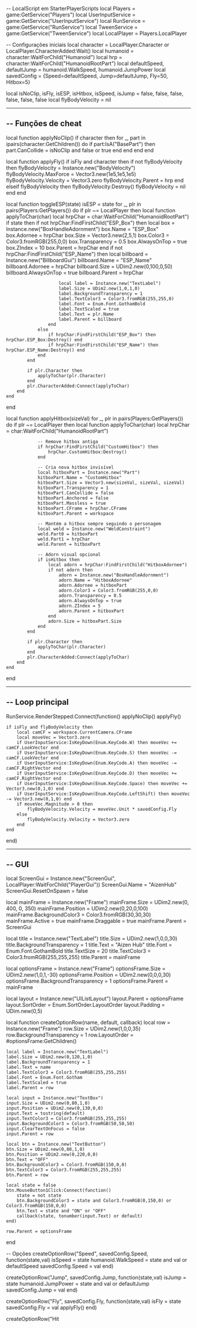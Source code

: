 -- LocalScript em StarterPlayerScripts
local Players = game:GetService("Players")
local UserInputService = game:GetService("UserInputService")
local RunService = game:GetService("RunService")
local TweenService = game:GetService("TweenService")
local LocalPlayer = Players.LocalPlayer

-- Configurações iniciais
local character = LocalPlayer.Character or LocalPlayer.CharacterAdded:Wait()
local humanoid = character:WaitForChild("Humanoid")
local hrp = character:WaitForChild("HumanoidRootPart")
local defaultSpeed, defaultJump = humanoid.WalkSpeed, humanoid.JumpPower
local savedConfig = {Speed=defaultSpeed, Jump=defaultJump, Fly=50, Hitbox=5}

local isNoClip, isFly, isESP, isHitbox, isSpeed, isJump = false, false, false, false, false, false
local flyBodyVelocity = nil

-----------------------------------------------------
-- Funções de cheat
-----------------------------------------------------
local function applyNoClip()
    if character then
        for _, part in ipairs(character:GetChildren()) do
            if part:IsA("BasePart") then
                part.CanCollide = isNoClip and false or true
            end
        end
    end
end

local function applyFly()
    if isFly and character then
        if not flyBodyVelocity then
            flyBodyVelocity = Instance.new("BodyVelocity")
            flyBodyVelocity.MaxForce = Vector3.new(1e5,1e5,1e5)
            flyBodyVelocity.Velocity = Vector3.zero
            flyBodyVelocity.Parent = hrp
        end
    elseif flyBodyVelocity then
        flyBodyVelocity:Destroy()
        flyBodyVelocity = nil
    end
end

local function toggleESP(state)
    isESP = state
    for _, plr in pairs(Players:GetPlayers()) do
        if plr ~= LocalPlayer then
            local function applyToChar(char)
                local hrpChar = char:WaitForChild("HumanoidRootPart")
                if state then
                    if not hrpChar:FindFirstChild("ESP_Box") then
                        local box = Instance.new("BoxHandleAdornment")
                        box.Name = "ESP_Box"
                        box.Adornee = hrpChar
                        box.Size = Vector3.new(2,5,1)
                        box.Color3 = Color3.fromRGB(255,0,0)
                        box.Transparency = 0.5
                        box.AlwaysOnTop = true
                        box.ZIndex = 10
                        box.Parent = hrpChar
                    end
                    if not hrpChar:FindFirstChild("ESP_Name") then
                        local billboard = Instance.new("BillboardGui")
                        billboard.Name = "ESP_Name"
                        billboard.Adornee = hrpChar
                        billboard.Size = UDim2.new(0,100,0,50)
                        billboard.AlwaysOnTop = true
                        billboard.Parent = hrpChar

                        local label = Instance.new("TextLabel")
                        label.Size = UDim2.new(1,0,1,0)
                        label.BackgroundTransparency = 1
                        label.TextColor3 = Color3.fromRGB(255,255,0)
                        label.Font = Enum.Font.GothamBold
                        label.TextScaled = true
                        label.Text = plr.Name
                        label.Parent = billboard
                    end
                else
                    if hrpChar:FindFirstChild("ESP_Box") then hrpChar.ESP_Box:Destroy() end
                    if hrpChar:FindFirstChild("ESP_Name") then hrpChar.ESP_Name:Destroy() end
                end
            end

            if plr.Character then
                applyToChar(plr.Character)
            end
            plr.CharacterAdded:Connect(applyToChar)
        end
    end
end

local function applyHitbox(sizeVal)
    for _, plr in pairs(Players:GetPlayers()) do
        if plr ~= LocalPlayer then
            local function applyToChar(char)
                local hrpChar = char:WaitForChild("HumanoidRootPart")

                -- Remove hitbox antiga
                if hrpChar:FindFirstChild("CustomHitbox") then
                    hrpChar.CustomHitbox:Destroy()
                end

                -- Cria nova hitbox invisível
                local hitboxPart = Instance.new("Part")
                hitboxPart.Name = "CustomHitbox"
                hitboxPart.Size = Vector3.new(sizeVal, sizeVal, sizeVal)
                hitboxPart.Transparency = 1
                hitboxPart.CanCollide = false
                hitboxPart.Anchored = false
                hitboxPart.Massless = true
                hitboxPart.CFrame = hrpChar.CFrame
                hitboxPart.Parent = workspace

                -- Mantém a hitbox sempre seguindo o personagem
                local weld = Instance.new("WeldConstraint")
                weld.Part0 = hitboxPart
                weld.Part1 = hrpChar
                weld.Parent = hitboxPart

                -- Adorn visual opcional
                if isHitbox then
                    local adorn = hrpChar:FindFirstChild("HitboxAdornee")
                    if not adorn then
                        adorn = Instance.new("BoxHandleAdornment")
                        adorn.Name = "HitboxAdornee"
                        adorn.Adornee = hitboxPart
                        adorn.Color3 = Color3.fromRGB(255,0,0)
                        adorn.Transparency = 0.5
                        adorn.AlwaysOnTop = true
                        adorn.ZIndex = 5
                        adorn.Parent = hitboxPart
                    end
                    adorn.Size = hitboxPart.Size
                end
            end

            if plr.Character then
                applyToChar(plr.Character)
            end
            plr.CharacterAdded:Connect(applyToChar)
        end
    end
end

-----------------------------------------------------
-- Loop principal
-----------------------------------------------------
RunService.RenderStepped:Connect(function()
    applyNoClip()
    applyFly()

    if isFly and flyBodyVelocity then
        local camCF = workspace.CurrentCamera.CFrame
        local moveVec = Vector3.zero
        if UserInputService:IsKeyDown(Enum.KeyCode.W) then moveVec += camCF.LookVector end
        if UserInputService:IsKeyDown(Enum.KeyCode.S) then moveVec -= camCF.LookVector end
        if UserInputService:IsKeyDown(Enum.KeyCode.A) then moveVec -= camCF.RightVector end
        if UserInputService:IsKeyDown(Enum.KeyCode.D) then moveVec += camCF.RightVector end
        if UserInputService:IsKeyDown(Enum.KeyCode.Space) then moveVec += Vector3.new(0,1,0) end
        if UserInputService:IsKeyDown(Enum.KeyCode.LeftShift) then moveVec -= Vector3.new(0,1,0) end
        if moveVec.Magnitude > 0 then
            flyBodyVelocity.Velocity = moveVec.Unit * savedConfig.Fly
        else
            flyBodyVelocity.Velocity = Vector3.zero
        end
    end
end)

-----------------------------------------------------
-- GUI
-----------------------------------------------------
local ScreenGui = Instance.new("ScreenGui", LocalPlayer:WaitForChild("PlayerGui"))
ScreenGui.Name = "AizenHub"
ScreenGui.ResetOnSpawn = false

local mainFrame = Instance.new("Frame")
mainFrame.Size = UDim2.new(0, 400, 0, 350)
mainFrame.Position = UDim2.new(0,20,0,100)
mainFrame.BackgroundColor3 = Color3.fromRGB(30,30,30)
mainFrame.Active = true
mainFrame.Draggable = true
mainFrame.Parent = ScreenGui

local title = Instance.new("TextLabel")
title.Size = UDim2.new(1,0,0,30)
title.BackgroundTransparency = 1
title.Text = "Aizen Hub"
title.Font = Enum.Font.GothamBold
title.TextSize = 20
title.TextColor3 = Color3.fromRGB(255,255,255)
title.Parent = mainFrame

local optionsFrame = Instance.new("Frame")
optionsFrame.Size = UDim2.new(1,0,1,-30)
optionsFrame.Position = UDim2.new(0,0,0,30)
optionsFrame.BackgroundTransparency = 1
optionsFrame.Parent = mainFrame

local layout = Instance.new("UIListLayout")
layout.Parent = optionsFrame
layout.SortOrder = Enum.SortOrder.LayoutOrder
layout.Padding = UDim.new(0,5)

local function createOptionRow(name, default, callback)
    local row = Instance.new("Frame")
    row.Size = UDim2.new(1,0,0,35)
    row.BackgroundTransparency = 1
    row.LayoutOrder = #optionsFrame:GetChildren()

    local label = Instance.new("TextLabel")
    label.Size = UDim2.new(0,120,1,0)
    label.BackgroundTransparency = 1
    label.Text = name
    label.TextColor3 = Color3.fromRGB(255,255,255)
    label.Font = Enum.Font.Gotham
    label.TextScaled = true
    label.Parent = row

    local input = Instance.new("TextBox")
    input.Size = UDim2.new(0,80,1,0)
    input.Position = UDim2.new(0,130,0,0)
    input.Text = tostring(default)
    input.TextColor3 = Color3.fromRGB(255,255,255)
    input.BackgroundColor3 = Color3.fromRGB(50,50,50)
    input.ClearTextOnFocus = false
    input.Parent = row

    local btn = Instance.new("TextButton")
    btn.Size = UDim2.new(0,80,1,0)
    btn.Position = UDim2.new(0,220,0,0)
    btn.Text = "OFF"
    btn.BackgroundColor3 = Color3.fromRGB(150,0,0)
    btn.TextColor3 = Color3.fromRGB(255,255,255)
    btn.Parent = row

    local state = false
    btn.MouseButton1Click:Connect(function()
        state = not state
        btn.BackgroundColor3 = state and Color3.fromRGB(0,150,0) or Color3.fromRGB(150,0,0)
        btn.Text = state and "ON" or "OFF"
        callback(state, tonumber(input.Text) or default)
    end)

    row.Parent = optionsFrame
end

-- Opções
createOptionRow("Speed", savedConfig.Speed, function(state,val)
    isSpeed = state
    humanoid.WalkSpeed = state and val or defaultSpeed
    savedConfig.Speed = val
end)

createOptionRow("Jump", savedConfig.Jump, function(state,val)
    isJump = state
    humanoid.JumpPower = state and val or defaultJump
    savedConfig.Jump = val
end)

createOptionRow("Fly", savedConfig.Fly, function(state,val)
    isFly = state
    savedConfig.Fly = val
    applyFly()
end)

createOptionRow("Hit
